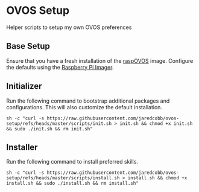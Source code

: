 # OVOS Setup

Helper scripts to setup my own OVOS preferences

## Base Setup

Ensure that you have a fresh installation of the [raspOVOS](https://github.com/OpenVoiceOS/raspOVOS) image. Configure the defaults using the [Raspberry Pi Imager](https://www.raspberrypi.com/software/).

## Initializer

Run the following command to bootstrap additional packages and configurations. This will also customize the default installation.

```
sh -c "curl -s https://raw.githubusercontent.com/jaredcobb/ovos-setup/refs/heads/master/scripts/init.sh > init.sh && chmod +x init.sh && sudo ./init.sh && rm init.sh"
```

## Installer

Run the following command to install preferred skills.

```
sh -c "curl -s https://raw.githubusercontent.com/jaredcobb/ovos-setup/refs/heads/master/scripts/install.sh > install.sh && chmod +x install.sh && sudo ./install.sh && rm install.sh"
```
